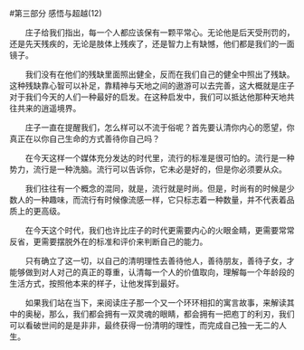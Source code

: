#第三部分 感悟与超越(12)

　　庄子给我们指出，每一个人都应该保有一颗平常心。无论他是后天受刑罚的，还是先天残疾的，无论是肢体上残疾了，还是智力上有缺憾，他们都是我们的一面镜子。

　　我们没有在他们的残缺里面照出健全，反而在我们自己的健全中照出了残缺。这种残缺靠心智可以补足，靠精神与天地之间的遨游可以去完善，这大概就是庄子对于我们今天的人们一种最好的启发。在这种启发中，我们可以抵达他那种天地共往共来的逍遥境界。

　　庄子一直在提醒我们，怎么样可以不流于俗呢？首先要认清你内心的愿望，你真正在以你自己生命的方式善待你自己吗？

　　在今天这样一个媒体充分发达的时代里，流行的标准是很可怕的。流行是一种势力，流行是一种洗脑。流行可以告诉你，它未必是好的，但是你必须要从众。

　　我们往往有一个概念的混同，就是，流行就是时尚。但是，时尚有的时候是少数人的一种趣味，而流行有时候像流感一样，它只标志着一种数量，并不代表着品质上的更高级。

　　在今天这个时代，我们也许比庄子的时代更需要内心的火眼金睛，更需要常常反省，更需要摆脱外在的标准和评价来判断自己的能力。

　　只有确立了这一切，以自己的清明理性去善待他人，善待朋友，善待子女，才能够做到对人对己的真正的尊重，认清每一个人的价值取向，理解每一个年龄段的生活方式，按照他本来的样子，让他发挥到最好。

　　如果我们站在当下，来阅读庄子那一个又一个环环相扣的寓言故事，来解读其中的奥秘，那么，我们都会拥有一双灵魂的眼睛，都会拥有一把庖丁的利刃，我们可以看破世间的是是非非，最终获得一份清明的理性，而完成自己独一无二的人生。 